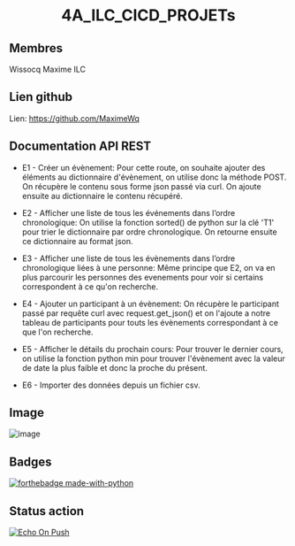 <h1 align="center">4A_ILC_CICD_PROJETs </h1>


## Membres


Wissocq Maxime ILC


## Lien github


Lien: https://github.com/MaximeWq

## Documentation API REST

- E1 - Créer un évènement:
Pour cette route, on souhaite ajouter des éléments au dictionnaire d'évènement, on utilise donc la méthode POST. On récupère le contenu sous forme json passé via curl. On ajoute ensuite au dictionnaire le contenu récupéré.
  
- E2 - Afficher une liste de tous les événements dans l’ordre chronologique: On utilise la fonction sorted() de python sur la clé 'T1' pour trier le dictionnaire par ordre chronologique. On retourne ensuite ce dictionnaire au format json.

- E3 - Afficher une liste de tous les évènements dans l’ordre chronologique liées à une personne: Même principe que E2, on va en plus parcourir les personnes des evenements pour voir si certains correspondent à ce qu'on recherche.

- E4 - Ajouter un participant à un évènement: On récupère le participant passé par requête curl avec request.get_json() et on l'ajoute a notre tableau de participants pour touts les évènements correspondant à ce que l'on recherche.

- E5 - Afficher le détails du prochain cours: Pour trouver le dernier cours, on utilise la fonction python min pour trouver l'évènement avec la valeur de date la plus faible et donc la proche du présent.

- E6 - Importer des données depuis un fichier csv.


## Image

![image](https://github.com/MaximeWq/4A_ILC_CICD_PROJET/assets/89657470/c0e4ddd7-7978-4bdf-9ff1-14b95b68235a)

## Badges

[![forthebadge made-with-python](http://ForTheBadge.com/images/badges/made-with-python.svg)](https://www.python.org/)

## Status action

[![Echo On Push](https://github.com/MaximeWq/4A_ILC_CICD_PROJET/actions/workflows/main.yml/badge.svg)](https://github.com/MaximeWq/4A_ILC_CICD_PROJET/actions/workflows/main.yml)

